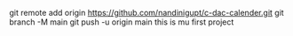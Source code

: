git remote add origin https://github.com/nandinigupt/c-dac-calender.git
git branch -M main
git push -u origin main
this is mu first project 

